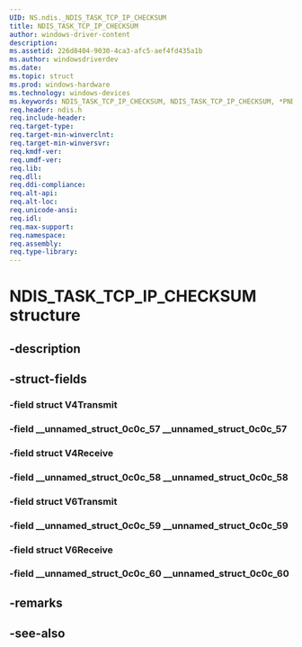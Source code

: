 ```yaml
---
UID: NS.ndis._NDIS_TASK_TCP_IP_CHECKSUM
title: NDIS_TASK_TCP_IP_CHECKSUM
author: windows-driver-content
description: 
ms.assetid: 226d8404-9030-4ca3-afc5-aef4fd435a1b
ms.author: windowsdriverdev
ms.date: 
ms.topic: struct
ms.prod: windows-hardware
ms.technology: windows-devices
ms.keywords: NDIS_TASK_TCP_IP_CHECKSUM, NDIS_TASK_TCP_IP_CHECKSUM, *PNDIS_TASK_TCP_IP_CHECKSUM
req.header: ndis.h
req.include-header:
req.target-type:
req.target-min-winverclnt:
req.target-min-winversvr:
req.kmdf-ver:
req.umdf-ver:
req.lib:
req.dll:
req.ddi-compliance:
req.alt-api:
req.alt-loc:
req.unicode-ansi:
req.idl:
req.max-support:
req.namespace:
req.assembly:
req.type-library:
---
```


# NDIS_TASK_TCP_IP_CHECKSUM structure

## -description



## -struct-fields

### -field struct V4Transmit			
 	
### -field __unnamed_struct_0c0c_57 __unnamed_struct_0c0c_57			
 	
### -field struct V4Receive			
 	
### -field __unnamed_struct_0c0c_58 __unnamed_struct_0c0c_58			
 	
### -field struct V6Transmit			
 	
### -field __unnamed_struct_0c0c_59 __unnamed_struct_0c0c_59			
 	
### -field struct V6Receive			
 	
### -field __unnamed_struct_0c0c_60 __unnamed_struct_0c0c_60			
 	
## -remarks

## -see-also